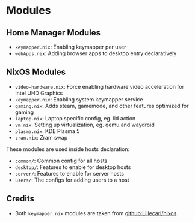 # Modules

## Home Manager Modules

- `keymapper.nix`: Enabling keymapper per user
- `webApps.nix`: Adding browser apps to desktop entry declaratively

## NixOS Modules

- `video-hardware.nix`: Force enabling hardware video acceleration for Intel UHD Graphics
- `keymapper.nix`: Enabling system keymapper service
- `gaming.nix`: Adds steam, gamemode, and other features optimized for gaming
- `laptop.nix`: Laptop specific config, eg. lid action
- `vm.nix`: Setting up virtualization, eg. qemu and waydroid
- `plasma.nix`: KDE Plasma 5
- `zram.nix`: Zram swap

These modules are used inside hosts declaration:
- `common/`: Common config for all hosts
- `desktop/`: Features to enable for desktop hosts
- `server/`: Features to enable for server hosts
- `users/`: The configs for adding users to a host

## Credits

- Both `keymapper.nix` modules are taken from [github:Lillecarl/nixos](https://github.com/Lillecarl/nixos/blob/master/modules/hm/keymapper.nix)
